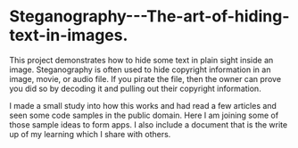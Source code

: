 # Steganography---The-art-of-hiding-text-in-images.
This project demonstrates how to hide some text in plain sight inside an image. Steganography is often used to hide copyright information in an image, movie, or audio file. If you pirate the file, then the owner can prove you did so by decoding it and pulling out their copyright information.

I made a small study into how this works and had read a few articles and seen some code samples in the public domain. Here I am joining some of those sample ideas to form apps. I also include a document that is the write up of my learning which I share with others.
